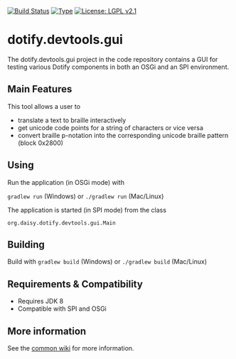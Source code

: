 [![Build Status](https://travis-ci.org/brailleapps/dotify.devtools.gui.svg?branch=master)](https://travis-ci.org/brailleapps/dotify.devtools.gui)
[![Type](https://img.shields.io/badge/type-application-blue.svg)](https://github.com/brailleapps/wiki/wiki/Types)
[![License: LGPL v2.1](https://img.shields.io/badge/License-LGPL%20v2%2E1%20%28or%20later%29-blue.svg)](https://www.gnu.org/licenses/lgpl-2.1)

# dotify.devtools.gui #
The dotify.devtools.gui project in the code repository contains a GUI for testing various Dotify components in both an OSGi and an SPI environment.

## Main Features ##
This tool allows a user to
  * translate a text to braille interactively
  * get unicode code points for a string of characters or vice versa
  * convert braille p-notation into the corresponding unicode braille pattern (block 0x2800)

## Using ##
Run the application (in OSGi mode) with

`gradlew run` (Windows) or `./gradlew run` (Mac/Linux)

The application is started (in SPI mode) from the class

`org.daisy.dotify.devtools.gui.Main` 

## Building ##
Build with `gradlew build` (Windows) or `./gradlew build` (Mac/Linux)

## Requirements & Compatibility ##
- Requires JDK 8
- Compatible with SPI and OSGi

## More information ##
See the [common wiki](https://github.com/brailleapps/wiki/wiki) for more information.
